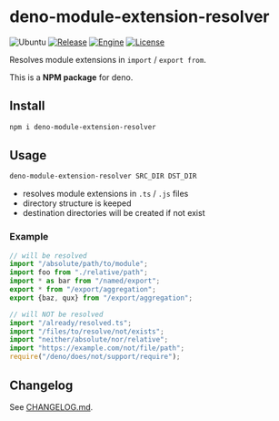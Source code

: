 # deno-module-extension-resolver

![Ubuntu](https://github.com/shimataro/deno-module-extension-resolver/workflows/Ubuntu/badge.svg)
[![Release](https://img.shields.io/github/release/shimataro/deno-module-extension-resolver.svg)](https://github.com/shimataro/deno-module-extension-resolver/releases)
[![Engine](https://img.shields.io/node/v/deno-module-extension-resolver.svg)](https://nodejs.org/)
[![License](https://img.shields.io/github/license/shimataro/deno-module-extension-resolver.svg)](./LICENSE)

Resolves module extensions in `import` / `export from`.

This is a **NPM package** for deno.

## Install

```bash
npm i deno-module-extension-resolver
```

## Usage

```bash
deno-module-extension-resolver SRC_DIR DST_DIR
```

* resolves module extensions in `.ts` / `.js` files
* directory structure is keeped
* destination directories will be created if not exist

### Example

```typescript
// will be resolved
import "/absolute/path/to/module";
import foo from "./relative/path";
import * as bar from "/named/export";
export * from "/export/aggregation";
export {baz, qux} from "/export/aggregation";

// will NOT be resolved
import "/already/resolved.ts";
import "/files/to/resolve/not/exists";
import "neither/absolute/nor/relative";
import "https://example.com/not/file/path";
require("/deno/does/not/support/require");
```

## Changelog

See [CHANGELOG.md](CHANGELOG.md).
